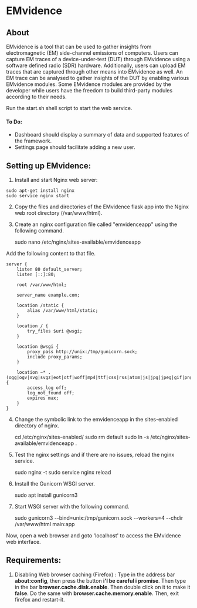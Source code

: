 # EMvidence

## About
EMvidence is a tool that can be used to gather insights from electromagnetic (EM) side-channel emissions of computers. Users can capture EM traces of a device-under-test (DUT) through EMvidence using a software defined radio (SDR) hardware. Additionally, users can upload EM traces that are captured through other means into EMvidence as well. An EM trace can be analysed to gather insights of the DUT by enabling various EMvidence modules. Some EMvidence modules are provided by the developer while users have the freedom to build third-party modules according to their needs.

Run the start.sh shell script to start the web service.

#### To Do:

- Dashboard should display a summary of data and supported features of the framework.
- Settings page should facilitate adding a new user.

## Setting up EMvidence:

1. Install and start Nginx web server:
```
sudo apt-get install nginx
sudo service nginx start
```

2. Copy the files and directories of the EMvidence flask app into the Nginx web root directory (/var/www/html).

3. Create an nginx configuration file called "emvidenceapp" using the following command.
	
	sudo nano /etc/nginx/sites-available/emvidenceapp

Add the following content to that file.
```
server {
	listen 80 default_server;
	listen [::]:80;

	root /var/www/html;

	server_name example.com;

	location /static {
	    alias /var/www/html/static;
	}

	location / {
	    try_files $uri @wsgi;
	}

	location @wsgi {
	    proxy_pass http://unix:/tmp/gunicorn.sock;
	    include proxy_params;
	}

	location ~* .(ogg|ogv|svg|svgz|eot|otf|woff|mp4|ttf|css|rss|atom|js|jpg|jpeg|gif|png|ico|zip|tgz|gz|rar|bz2|doc|xls|exe|ppt|tar|mid|midi|wav|bmp|rtf)$ {
	    access_log off;
	    log_not_found off;
	    expires max;
	}
}
```

4. Change the symbolic link to the emvidenceapp in the sites-enabled directory of nginx.

	cd /etc/nginx/sites-enabled/
	sudo rm default
	sudo ln -s /etc/nginx/sites-available/emvidenceapp .

5. Test the nginx settings and if there are no issues, reload the nginx service.

	sudo nginx -t 
	sudo service nginx reload

6. Install the Gunicorn WSGI server.

	sudo apt install gunicorn3

7.  Start WSGI server with the following command.

	sudo gunicorn3 --bind=unix:/tmp/gunicorn.sock --workers=4 --chdir /var/www/html main:app

Now, open a web browser and goto 'localhost' to access the EMvidence web interface.


## Requirements:

1. Disabling Web browser caching (Firefox) :
    Type in the address bar **about:config**, then press the button **i'l be careful i promise**. Then type in the bar **browser.cache.disk.enable**. Then double click on it to make it  **false**. Do the same with **browser.cache.memory.enable**. Then, exit firefox and restart-it.
